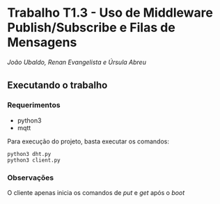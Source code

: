 # Trabalho T1.3 - Uso de Middleware Publish/Subscribe e Filas de Mensagens

###### João Ubaldo, Renan Evangelista e Úrsula Abreu

## Executando o trabalho

### Requerimentos

- python3
- mqtt

Para execução do projeto, basta executar os comandos: 

```
python3 dht.py
python3 client.py
```

### Observações

O cliente apenas inicia os comandos de *put* e *get* após o *boot*